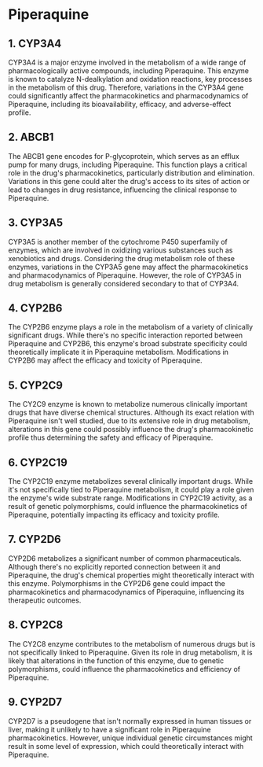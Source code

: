 # Piperaquine
## 1. CYP3A4
CYP3A4 is a major enzyme involved in the metabolism of a wide range of pharmacologically active compounds, including Piperaquine. This enzyme is known to catalyze N-dealkylation and oxidation reactions, key processes in the metabolism of this drug. Therefore, variations in the CYP3A4 gene could significantly affect the pharmacokinetics and pharmacodynamics of Piperaquine, including its bioavailability, efficacy, and adverse-effect profile.
## 2. ABCB1
The ABCB1 gene encodes for P-glycoprotein, which serves as an efflux pump for many drugs, including Piperaquine. This function plays a critical role in the drug's pharmacokinetics, particularly distribution and elimination. Variations in this gene could alter the drug's access to its sites of action or lead to changes in drug resistance, influencing the clinical response to Piperaquine.
## 3. CYP3A5
CYP3A5 is another member of the cytochrome P450 superfamily of enzymes, which are involved in oxidizing various substances such as xenobiotics and drugs. Considering the drug metabolism role of these enzymes, variations in the CYP3A5 gene may affect the pharmacokinetics and pharmacodynamics of Piperaquine. However, the role of CYP3A5 in drug metabolism is generally considered secondary to that of CYP3A4.
## 4. CYP2B6
The CYP2B6 enzyme plays a role in the metabolism of a variety of clinically significant drugs. While there's no specific interaction reported between Piperaquine and CYP2B6, this enzyme's broad substrate specificity could theoretically implicate it in Piperaquine metabolism. Modifications in CYP2B6 may affect the efficacy and toxicity of Piperaquine.
## 5. CYP2C9
The CY2C9 enzyme is known to metabolize numerous clinically important drugs that have diverse chemical structures. Although its exact relation with Piperaquine isn't well studied, due to its extensive role in drug metabolism, alterations in this gene could possibly influence the drug's pharmacokinetic profile thus determining the safety and efficacy of Piperaquine.
## 6. CYP2C19
The CYP2C19 enzyme metabolizes several clinically important drugs. While it's not specifically tied to Piperaquine metabolism, it could play a role given the enzyme's wide substrate range. Modifications in CYP2C19 activity, as a result of genetic polymorphisms, could influence the pharmacokinetics of Piperaquine, potentially impacting its efficacy and toxicity profile.
## 7. CYP2D6
CYP2D6 metabolizes a significant number of common pharmaceuticals. Although there's no explicitly reported connection between it and Piperaquine, the drug's chemical properties might theoretically interact with this enzyme. Polymorphisms in the CYP2D6 gene could impact the pharmacokinetics and pharmacodynamics of Piperaquine, influencing its therapeutic outcomes.
## 8. CYP2C8
The CY2C8 enzyme contributes to the metabolism of numerous drugs but is not specifically linked to Piperaquine. Given its role in drug metabolism, it is likely that alterations in the function of this enzyme, due to genetic polymorphisms, could influence the pharmacokinetics and efficiency of Piperaquine.
## 9. CYP2D7
CYP2D7 is a pseudogene that isn't normally expressed in human tissues or liver, making it unlikely to have a significant role in Piperaquine pharmacokinetics. However, unique individual genetic circumstances might result in some level of expression, which could theoretically interact with Piperaquine.
